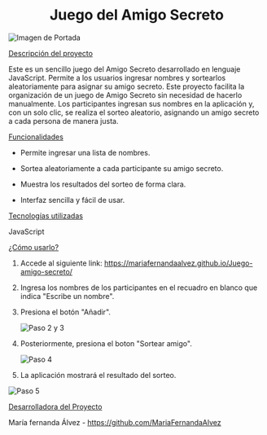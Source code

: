<h1 align="center"> Juego del Amigo Secreto </h1>

![Imagen de Portada](https://github.com/user-attachments/assets/5759fde6-6256-4e9c-be23-3eaa147b9793)

[Descripción del proyecto](#descripción-del-proyecto)

Este es un sencillo juego del Amigo Secreto desarrollado en lenguaje JavaScript. Permite a los usuarios ingresar nombres y sortearlos aleatoriamente para asignar su amigo secreto. Este proyecto facilita la organización de un juego de Amigo Secreto sin necesidad de hacerlo manualmente. Los participantes ingresan sus nombres en la aplicación y, con un solo clic, se realiza el sorteo aleatorio, asignando un amigo secreto a cada persona de manera justa.

[Funcionalidades](#funcionalidades)

- Permite ingresar una lista de nombres.

- Sortea aleatoriamente a cada participante su amigo secreto.

- Muestra los resultados del sorteo de forma clara.

- Interfaz sencilla y fácil de usar.

[Tecnologías utilizadas](#tecnologías-utilizadas)

JavaScript

[¿Cómo usarlo?](#¿-Cómo-usarlo-?)

1. Accede al siguiente link: https://mariafernandaalvez.github.io/Juego-amigo-secreto/ 

2. Ingresa los nombres de los participantes en el recuadro en blanco que indica "Escribe un nombre".

3. Presiona el botón "Añadir".

   ![Paso 2 y 3](https://github.com/user-attachments/assets/83565d18-1668-42e8-829a-97405da6af80)

4. Posteriormente, presiona el boton "Sortear amigo".

   ![Paso 4](https://github.com/user-attachments/assets/89d60e52-3388-4a51-a96e-27ecb1747b24)

5. La aplicación mostrará el resultado del sorteo.
   
![Paso 5](https://github.com/user-attachments/assets/01c84f71-ed7a-4061-b9e1-e930183943af)

[Desarrolladora del Proyecto](#persona-desarrolladora)

María fernanda Álvez - https://github.com/MariaFernandaAlvez
